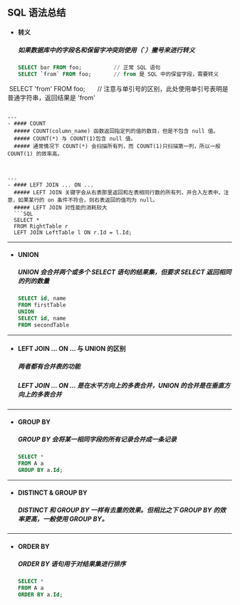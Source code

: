 ## SQL 语法总结
- #### 转义
  ##### 如果数据库中的字段名和保留字冲突则使用（\`）撇号来进行转义
  ```SQL
  SELECT bar FROM foo;          // 正常 SQL 语句
  SELECT `from` FROM foo;       // from 是 SQL 中的保留字段，需要转义
  
  SELECT 'from' FROM foo;       // 注意与单引号的区别，此处使用单引号表明是普通字符串，返回结果是 'from'
```

---
- #### COUNT
  ##### COUNT(column_name) 函数返回指定列的值的数目，但是不包含 null 值。
  ##### COUNT(*) 与 COUNT(1)包含 null 值。
  ##### 通常情况下 COUNT(*) 会扫描所有列，而 COUNT(1)只扫描第一列，所以一般 COUNT(1) 的效率高。



---
- #### LEFT JOIN ... ON ...
  ##### LEFT JOIN 关键字会从右表那里返回和左表相同行数的所有列，并合入左表中。注意，如果某行的 on 条件不符合，则右表返回的值均为 null。
  ##### LEFT JOIN 对性能的消耗较大
  ```SQL
  SELECT *
  FROM RightTable r
  LEFT JOIN LeftTable l ON r.Id = l.Id;
  ```


---
- #### UNION
  ##### UNION 会合并两个或多个 SELECT 语句的结果集，但要求 SELECT 返回相同的列的数量
  ```SQL
  SELECT id, name
  FROM firstTable
  UNION
  SELECT id, name
  FROM secondTable
  ```


---
- #### LEFT JOIN ... ON ... 与 UNION 的区别
  ##### 两者都有合并表的功能
  ##### LEFT JOIN ... ON ... 是在水平方向上的多表合并，UNION 的合并是在垂直方向上的多表合并




---
- #### GROUP BY
  ##### GROUP BY 会将某一相同字段的所有记录合并成一条记录
  ```SQL
  SELECT *
  FROM A a
  GROUP BY a.Id;
  ```



---
- #### DISTINCT & GROUP BY
  ##### DISTINCT 和 GROUP BY 一样有去重的效果。但相比之下 GROUP BY 的效率更高，一般使用 GROUP BY。




---
- #### ORDER BY
  ##### ORDER BY  语句用于对结果集进行排序
  ```SQL
  SELECT *
  FROM A a
  ORDER BY a.Id;
  ```
